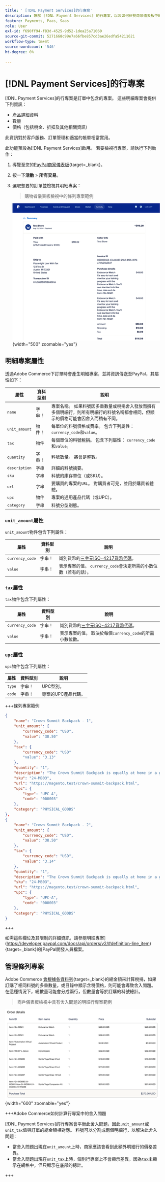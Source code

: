 ```yaml
---
title: ' [!DNL Payment Services]的行專案'
description: 瞭解 [!DNL Payment Services] 的行專案，以及如何檢視商家儀表板中的行專案。
feature: Payments, Paas, Saas
role: User
exl-id: f690ff94-f83d-4525-9d52-1dea25a71060
source-git-commit: 5271668c99e7a66fbe857cd3ae26edfa54211621
workflow-type: tm+mt
source-wordcount: '546'
ht-degree: 0%

---
```


# [!DNL Payment Services]的行專案

[!DNL Payment Services]的行專案是訂單中包含的專案。 這些明細專案會提供下列資訊：

* 產品詳細資料
* 數量
* 價格（包括稅金、折扣及其他相關資訊）

此資訊對於客戶服務、訂單管理和適當的帳單相當實用。

此功能預設為[!DNL Payment Services]啟用。 若要檢視行專案，請執行下列動作：

1. 導覽至您的[PayPal商家儀表板](https://www.paypal.com/merchant/){target=_blank}。

1. 按一下&#x200B;**活動** > **所有交易**。

1. 選取想要的訂單並檢視其明細專案：

   > 購物者儀表板檢視中的條列專案範例

   ![行專案檢視](assets/paypal-shopper-dashboard-line-items-view.png){width="500" zoomable="yes"}

## 明細專案屬性

透過Adobe Commerce下訂單時會產生明細專案，並將資訊傳送至PayPal，其屬性如下：

| 屬性 | 資料型別 | 說明 |
| --- | --- | --- |
| `name` | 字串！ | 專案名稱。 如果料號因多重數量或稅捐舍入發放而擁有多個明細行，則所有明細行的料號名稱都會相同，但顯示的價格可能會因舍入而稍有不同。 |
| `unit_amount` | 物件！ | 每單位的料號價格或費率。 包含下列屬性： `currency_code`和`value`。 |
| `tax` | 物件 | 每個單位的料號稅捐。 包含下列屬性： `currency_code`和`value`。 |
| `quantity` | 字串！ | 料號數量。 將會是整數。 |
| `description` | 字串 | 詳細的料號摘要。 |
| `sku` | 字串 | 料號的庫存單位（或SKU）。 |
| `url` | 字串 | 要購買的專案的`URL`。 對購買者可見，並用於購買者體驗。 |
| `upc` | 物件 | 專案的通用產品代碼（或UPC）。 |
| `category` | 字串 | 料號分型別態。 |

### `unit_amount`屬性

`unit_amount`物件包含下列屬性：

| 屬性 | 資料型別 | 說明 |
| --- | --- | --- |
| `currency_code` | 字串！ | 識別貨幣的[三字元ISO-4217貨幣代碼](https://developer.paypal.com/api/rest/reference/currency-codes/)。 |
| `value` | 字串！ | 表示專案的值。 `currency_code`會決定所需的小數位數（若有的話）。 |

### `tax`屬性

`tax`物件包含下列屬性：

| 屬性 | 資料型別 | 說明 |
| --- | --- | --- |
| `currency_code` | 字串！ | 識別貨幣的[三字元ISO-4217貨幣代碼](https://developer.paypal.com/api/rest/reference/currency-codes/)。 |
| `value` | 字串！ | 表示專案的值。 取決於每個`currency_code`的所需小數位數。 |

### `upc`屬性

`upc`物件包含下列屬性：

| 屬性 | 資料型別 | 說明 |
| --- | --- | --- |
| `type` | 字串！ | UPC型別。 |
| `code` | 字串！ | 專案的UPC產品代碼。 |

+++條列專案範例

```json
{
    "name": "Crown Summit Backpack - 1",
    "unit_amount": {
        "currency_code": "USD",
        "value": "38.50"
    },
    "tax": {
        "currency_code": "USD"
        "value": "3.13"
    },
    "quantity": "1",
    "description": "The Crown Summit Backpack is equally at home in a gym locker, study cube or a pup tent, so be sure yours is packed with books,",
    "sku": "24-MB03",
    "url": "https://magento.test/crown-summit-backpack.html",
    "upc": {
        "type": "UPC-A",
        "code": "000003"
    },
    "category": "PHYSICAL_GOODS"
},
{
    "name": "Crown Summit Backpack - 2",
    "unit_amount": {
        "currency_code": "USD",
        "value": "38.50"
    },
    "tax": {
        "currency_code": "USD",
        "value": "3.14"
    },
    "quantity": "1",
    "description": "The Crown Summit Backpack is equally at home in a gym locker, study cube or a pup tent, so be sure yours is packed with books,",
    "sku": "24-MB03",
    "url": "https://magento.test/crown-summit-backpack.html",
    "upc": {
        "type": "UPC-A",
        "code": "000003"
    },
    "category": "PHYSICAL_GOODS"
}
```

+++

如需這些欄位及其限制的詳細資訊，請參閱明細專案](https://developer.paypal.com/docs/api/orders/v2/#definition-line_item){target=_blank}的[PayPal開發人員檔案。

## 管理條列專案

Adobe Commerce [會根據各資料列](https://experienceleague.adobe.com/en/docs/commerce-admin/stores-sales/site-store/taxes/taxes#warning-messages){target=_blank}的總金額來計算稅捐，如果訂購了相同料號的多重數量，或目錄中顯示含稅價格，則可能會導致舍入問題。 在這種情況下，總數量可能會分成兩行，但數量會等於訂購的料號總計。

> 商戶儀表板檢視中具有舍入問題的明細行專案範例

![行專案檢視](assets/line-items-example.png){width="600" zoomable="yes"}

+++Adobe Commerce如何計算行專案中的舍入問題

[!DNL Payment Services]的行專案會平衡此舍入問題，因此`unit_amount`或`unit_tax`值與訂單的總金額相對應。 料號可以分割成兩個明細行，以解決此舍入問題：

* 當舍入問題出現在`unit_amount`上時，商家應該會看到此額外明細行的價格差異。
* 當舍入問題出現在`unit_tax`上時，個別行專案上不會顯示差異，因為`tax`未顯示在網格中，但只顯示在底部的總計。

+++
